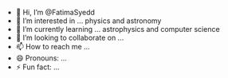 - 👋 Hi, I’m @FatimaSyedd
- 👀 I’m interested in ... physics and astronomy
- 🌱 I’m currently learning ... astrophysics and computer science
- 💞️ I’m looking to collaborate on ...
- 📫 How to reach me ...
- 😄 Pronouns: ...
- ⚡ Fun fact: ...

<!---
FatimaSyedd/FatimaSyedd is a ✨ special ✨ repository because its `README.md` (this file) appears on your GitHub profile.
You can click the Preview link to take a look at your changes.
--->
